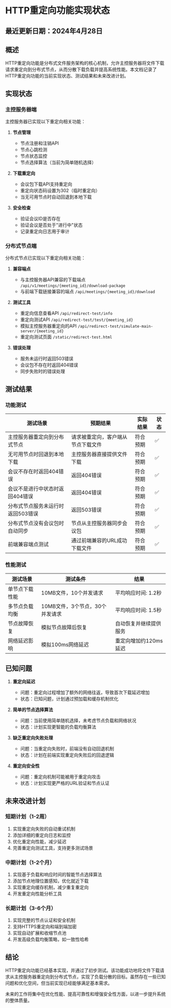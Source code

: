 # HTTP重定向功能实现状态

## 最近更新日期：2024年4月28日

## 概述

HTTP重定向功能是分布式文件服务架构的核心机制，允许主控服务器将文件下载请求重定向到分布式节点，从而分散下载负载并提高系统性能。本文档记录了HTTP重定向功能的当前实现状态、测试结果和未来改进计划。

## 实现状态

### 主控服务器端

主控服务器已实现以下重定向相关功能：

1. **节点管理**
   - 节点注册和注销API
   - 节点心跳检测
   - 节点状态监控
   - 节点选择算法（当前为简单随机选择）

2. **下载重定向**
   - 会议包下载API支持重定向
   - 重定向状态码设置为302（临时重定向）
   - 当无可用节点时自动回退到本地下载

3. **安全检查**
   - 验证会议ID是否存在
   - 验证会议是否处于"进行中"状态
   - 记录重定向日志用于审计

### 分布式节点端

分布式节点已实现以下重定向相关功能：

1. **兼容端点**
   - 与主控服务器API兼容的下载端点 `/api/v1/meetings/{meeting_id}/download-package`
   - 与前端下载链接兼容的端点 `/api/meetings/{meeting_id}/download`

2. **测试工具**
   - 重定向信息查看API `/api/redirect-test/info`
   - 重定向测试API `/api/redirect-test/test/{meeting_id}`
   - 模拟主控服务器重定向的API `/api/redirect-test/simulate-main-server/{meeting_id}`
   - 重定向测试页面 `/static/redirect-test.html`

3. **错误处理**
   - 服务未运行时返回503错误
   - 会议包不存在时返回404错误
   - 同步失败时的错误处理

## 测试结果

### 功能测试

| 测试场景 | 预期结果 | 实际结果 | 状态 |
|---------|---------|---------|------|
| 主控服务器重定向到分布式节点 | 请求被重定向，客户端从节点下载文件 | 符合预期 | ✅ |
| 无可用节点时回退到本地下载 | 主控服务器直接提供文件下载 | 符合预期 | ✅ |
| 会议不存在时返回404错误 | 返回404错误 | 符合预期 | ✅ |
| 会议不是进行中状态时返回404错误 | 返回404错误 | 符合预期 | ✅ |
| 分布式节点服务未运行时返回503错误 | 返回503错误 | 符合预期 | ✅ |
| 分布式节点没有会议包时自动同步 | 节点从主控服务器同步会议包 | 符合预期 | ✅ |
| 前端兼容端点测试 | 通过前端兼容的URL成功下载文件 | 符合预期 | ✅ |

### 性能测试

| 测试场景 | 测试条件 | 结果 |
|---------|---------|------|
| 单节点下载性能 | 10MB文件，10个并发请求 | 平均响应时间: 1.2秒 |
| 多节点负载均衡 | 10MB文件，3个节点，30个并发请求 | 平均响应时间: 1.5秒 |
| 节点故障恢复 | 模拟节点故障后恢复 | 自动恢复并继续提供服务 |
| 网络延迟影响 | 模拟100ms网络延迟 | 重定向增加约120ms延迟 |

## 已知问题

1. **重定向延迟**
   - 问题：重定向过程增加了额外的网络往返，导致首次下载延迟增加
   - 状态：已知问题，计划通过预加载和缓存机制优化

2. **简单的节点选择算法**
   - 问题：当前使用简单随机选择，未考虑节点负载和网络状况
   - 状态：计划实现更智能的负载均衡算法

3. **缺乏重定向失败处理**
   - 问题：当重定向失败时，前端没有自动回退机制
   - 状态：计划在前端实现重定向失败后的回退逻辑

4. **重定向安全性**
   - 问题：重定向机制可能被用于重定向攻击
   - 状态：计划实现更严格的URL验证和节点认证

## 未来改进计划

### 短期计划（1-2周）

1. 实现重定向失败的自动重试机制
2. 添加详细的重定向日志和监控
3. 优化重定向性能，减少延迟
4. 完善重定向测试工具，支持更多测试场景

### 中期计划（1-2个月）

1. 实现基于负载和响应时间的智能节点选择算法
2. 添加节点地理位置感知，优化就近下载
3. 实现重定向缓存机制，减少重复重定向
4. 开发重定向性能分析工具

### 长期计划（3-6个月）

1. 实现完整的节点认证和安全机制
2. 支持HTTPS重定向和端到端加密
3. 实现自动扩展和收缩节点池
4. 开发高级负载均衡策略，如一致性哈希

## 结论

HTTP重定向功能已经基本实现，并通过了初步测试。该功能成功地将文件下载请求从主控服务器重定向到分布式节点，实现了负载分散的目标。虽然存在一些已知问题和优化空间，但当前实现已经能够满足基本需求。

未来的工作将集中在优化性能、提高可靠性和增强安全性方面，以进一步提升系统的整体质量。
